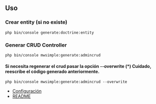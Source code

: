 ## Uso

### Crear entity (si no existe)

```cli
php bin/console generate:doctrine:entity
```

### Generar CRUD Controller

```cli
php bin/console mwsimple:generate:admincrud
```
#### Si necesita regenerar el crud pasar la opción --overwrite (*) Cuidado, reescribe el código generado anteriormente.
```cli
php bin/console mwsimple:generate:admincrud --overwrite
```

* [Configuración](configuracion.md)
* [README](https://github.com/MWSimple/AdminCrudBundle/blob/version30/README.md)
